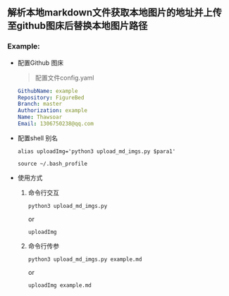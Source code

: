 
##  解析本地markdown文件获取本地图片的地址并上传至github图床后替换本地图片路径

### Example:


- 配置Github 图床
    > 配置文件config.yaml
    
    ```yaml
    GithubName: example
    Repository: FigureBed
    Branch: master
    Authorization: example
    Name: Thawsoar
    Email: 1306750238@qq.com
    ```

- 配置shell 别名
    ```shell
    alias uploadImg='python3 upload_md_imgs.py $para1'
    
    source ~/.bash_profile
    ```

- 使用方式
  1. 命令行交互
       ```shell
       python3 upload_md_imgs.py
       ```
       or
       ```shell
       uploadImg
       ```
  2. 命令行传参
       ```shell
       python3 upload_md_imgs.py example.md
       ```
       or
       ```shell
       uploadImg example.md
       ```


